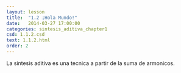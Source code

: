 ```yaml
---
layout: lesson 
title:  "1.2 ¡Hola Mundo!"
date:   2014-03-27 17:00:00
categories: sintesis_aditiva_chapter1
csd: 1.1.2.csd
text: 1.1.2.html
order: 2
---
```


La sintesis aditiva es una tecnica a partir de la suma de armonicos.
